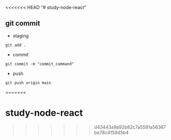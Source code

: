 <<<<<<< HEAD
"# study-node-react" 


## git commit
- staging 
```
git add .
```
- commit 
```
git commit -m "commit_command"
```
- push 
```
git push origin main
```
=======
# study-node-react
>>>>>>> d43443a9a92b82c7a5591a56367be78c415945b4
